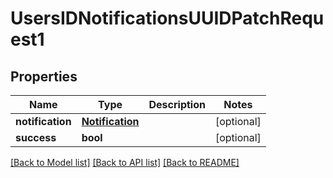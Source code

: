 # UsersIDNotificationsUUIDPatchRequest1

## Properties
Name | Type | Description | Notes
------------ | ------------- | ------------- | -------------
**notification** | [**Notification**](Notification.md) |  | [optional] 
**success** | **bool** |  | [optional] 

[[Back to Model list]](../README.md#documentation-for-models) [[Back to API list]](../README.md#documentation-for-api-endpoints) [[Back to README]](../README.md)

